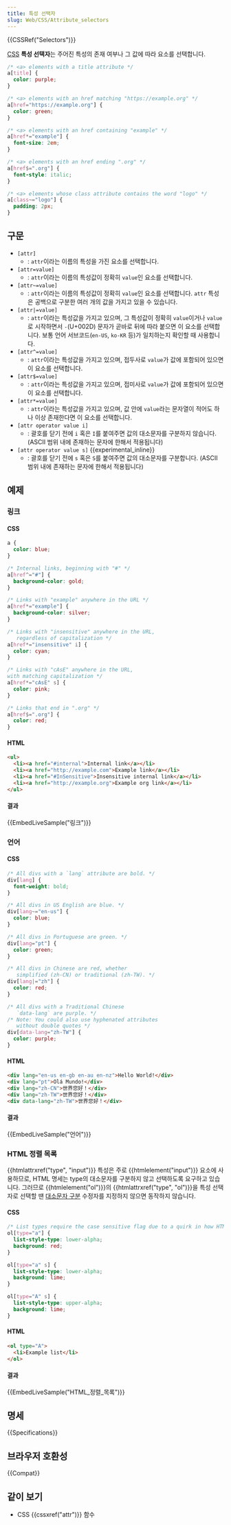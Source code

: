 ```yaml
---
title: 특성 선택자
slug: Web/CSS/Attribute_selectors
---
```


{{CSSRef("Selectors")}}

[CSS](/ko/docs/Web/CSS) **특성 선택자**는 주어진 특성의 존재 여부나 그 값에 따라 요소를 선택합니다.

```css
/* <a> elements with a title attribute */
a[title] {
  color: purple;
}

/* <a> elements with an href matching "https://example.org" */
a[href="https://example.org"] {
  color: green;
}

/* <a> elements with an href containing "example" */
a[href*="example"] {
  font-size: 2em;
}

/* <a> elements with an href ending ".org" */
a[href$=".org"] {
  font-style: italic;
}

/* <a> elements whose class attribute contains the word "logo" */
a[class~="logo"] {
  padding: 2px;
}
```

## 구문

- `[attr]`
  - : `attr`이라는 이름의 특성을 가진 요소를 선택합니다.
- `[attr=value]`
  - : `attr`이라는 이름의 특성값이 정확히 `value`인 요소를 선택합니다.
- `[attr~=value]`
  - : `attr`이라는 이름의 특성값이 정확히 `value`인 요소를 선택합니다. `attr` 특성은 공백으로 구분한 여러 개의 값을 가지고 있을 수 있습니다.
- `[attr|=value]`
  - : `attr`이라는 특성값을 가지고 있으며, 그 특성값이 정확히 `value`이거나 `value`로 시작하면서 `-`(U+002D) 문자가 곧바로 뒤에 따라 붙으면 이 요소를 선택합니다. 보통 언어 서브코드(`en-US`, `ko-KR` 등)가 일치하는지 확인할 때 사용합니다.
- `[attr^=value]`
  - : `attr`이라는 특성값을 가지고 있으며, 접두사로 `value`가 값에 포함되어 있으면 이 요소를 선택합니다.
- `[attr$=value]`
  - : `attr`이라는 특성값을 가지고 있으며, 접미사로 `value`가 값에 포함되어 있으면 이 요소를 선택합니다.
- `[attr*=value]`
  - : `attr`이라는 특성값을 가지고 있으며, 값 안에 `value`라는 문자열이 적어도 하나 이상 존재한다면 이 요소를 선택합니다.
- `[attr operator value i]`
  - : 괄호를 닫기 전에 `i` 혹은 `I`를 붙여주면 값의 대소문자를 구분하지 않습니다. (ASCII 범위 내에 존재하는 문자에 한해서 적용됩니다)
- `[attr operator value s]` {{experimental_inline}}
  - : 괄호를 닫기 전에 `s` 혹은 `S`를 붙여주면 값의 대소문자를 구분합니다. (ASCII 범위 내에 존재하는 문자에 한해서 적용됩니다)

## 예제

### 링크

#### CSS

```css
a {
  color: blue;
}

/* Internal links, beginning with "#" */
a[href^="#"] {
  background-color: gold;
}

/* Links with "example" anywhere in the URL */
a[href*="example"] {
  background-color: silver;
}

/* Links with "insensitive" anywhere in the URL,
   regardless of capitalization */
a[href*="insensitive" i] {
  color: cyan;
}

/* Links with "cAsE" anywhere in the URL,
with matching capitalization */
a[href*="cAsE" s] {
  color: pink;
}

/* Links that end in ".org" */
a[href$=".org"] {
  color: red;
}
```

#### HTML

```html
<ul>
  <li><a href="#internal">Internal link</a></li>
  <li><a href="http://example.com">Example link</a></li>
  <li><a href="#InSensitive">Insensitive internal link</a></li>
  <li><a href="http://example.org">Example org link</a></li>
</ul>
```

#### 결과

{{EmbedLiveSample("링크")}}

### 언어

#### CSS

```css
/* All divs with a `lang` attribute are bold. */
div[lang] {
  font-weight: bold;
}

/* All divs in US English are blue. */
div[lang~="en-us"] {
  color: blue;
}

/* All divs in Portuguese are green. */
div[lang="pt"] {
  color: green;
}

/* All divs in Chinese are red, whether
   simplified (zh-CN) or traditional (zh-TW). */
div[lang|="zh"] {
  color: red;
}

/* All divs with a Traditional Chinese
   `data-lang` are purple. */
/* Note: You could also use hyphenated attributes
   without double quotes */
div[data-lang="zh-TW"] {
  color: purple;
}
```

#### HTML

```html
<div lang="en-us en-gb en-au en-nz">Hello World!</div>
<div lang="pt">Olá Mundo!</div>
<div lang="zh-CN">世界您好！</div>
<div lang="zh-TW">世界您好！</div>
<div data-lang="zh-TW">世界您好！</div>
```

#### 결과

{{EmbedLiveSample("언어")}}

### HTML 정렬 목록

{{htmlattrxref("type", "input")}} 특성은 주로 {{htmlelement("input")}} 요소에 사용하므로, HTML 명세는 type의 대소문자를 구분하지 않고 선택하도록 요구하고 있습니다. 그러므로 {{htmlelement("ol")}}의 {{htmlattrxref("type", "ol")}}을 특성 선택자로 선택할 땐 [대소문자 구분](#case-sensitive) 수정자를 지정하지 않으면 동작하지 않습니다.

#### CSS

```css
/* List types require the case sensitive flag due to a quirk in how HTML treats the type attribute. */
ol[type="a"] {
  list-style-type: lower-alpha;
  background: red;
}

ol[type="a" s] {
  list-style-type: lower-alpha;
  background: lime;
}

ol[type="A" s] {
  list-style-type: upper-alpha;
  background: lime;
}
```

#### HTML

```html
<ol type="A">
  <li>Example list</li>
</ol>
```

#### 결과

{{EmbedLiveSample("HTML_정렬_목록")}}

## 명세

{{Specifications}}

## 브라우저 호환성

{{Compat}}

## 같이 보기

- CSS {{cssxref("attr")}} 함수
